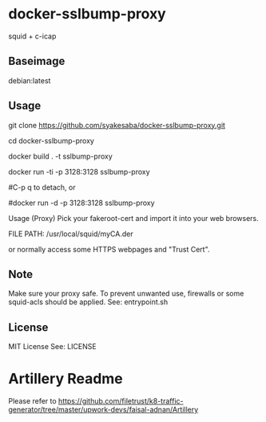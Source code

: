 # docker-sslbump-proxy
squid + c-icap

## Baseimage
debian:latest

## Usage

git clone https://github.com/syakesaba/docker-sslbump-proxy.git

cd docker-sslbump-proxy

docker build . -t sslbump-proxy

docker run -ti -p 3128:3128 sslbump-proxy

#C-p q to detach, or

#docker run -d -p 3128:3128 sslbump-proxy

Usage (Proxy)
Pick your fakeroot-cert and import it into your web browsers.

FILE PATH: /usr/local/squid/myCA.der

or normally access some HTTPS webpages and "Trust Cert".

## Note

Make sure your proxy safe.
To prevent unwanted use, firewalls or some squid-acls should be applied.
See: entrypoint.sh

## License
MIT License
See: LICENSE

# Artillery Readme

Please refer to
https://github.com/filetrust/k8-traffic-generator/tree/master/upwork-devs/faisal-adnan/Artillery
